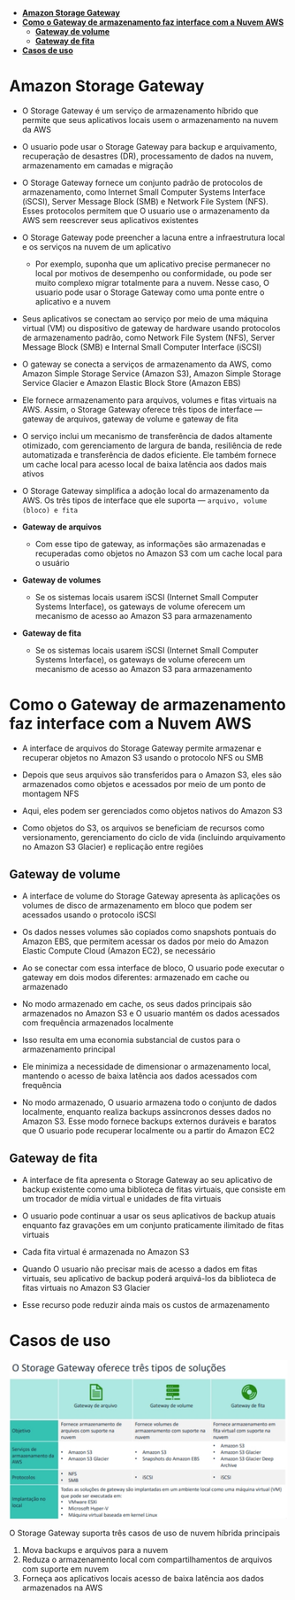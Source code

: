 - [**Amazon Storage Gateway**](#amazon-storage-gateway)
- [**Como o Gateway de armazenamento faz interface com a Nuvem AWS**](#como-o-gateway-de-armazenamento-faz-interface-com-a-nuvem-aws)
  - [**Gateway de volume**](#gateway-de-volume)
  - [**Gateway de fita**](#gateway-de-fita)
- [**Casos de uso**](#casos-de-uso)

# **Amazon Storage Gateway**

- O Storage Gateway é um serviço de armazenamento híbrido que permite que seus aplicativos locais usem o armazenamento na nuvem da AWS

- O usuario pode usar o Storage Gateway para backup e arquivamento, recuperação de desastres (DR), processamento de dados na nuvem, armazenamento em camadas e migração

- O Storage Gateway fornece um conjunto padrão de protocolos de armazenamento, como Internet Small Computer Systems Interface (iSCSI), Server Message Block (SMB) e Network File System (NFS). Esses protocolos permitem que O usuario use o armazenamento da AWS sem reescrever seus aplicativos existentes

- O Storage Gateway pode preencher a lacuna entre a infraestrutura local e os serviços na nuvem de um aplicativo

  - Por exemplo, suponha que um aplicativo precise permanecer no local por motivos de desempenho ou conformidade, ou pode ser muito complexo migrar totalmente para a nuvem. Nesse caso, O usuario pode usar o Storage Gateway como uma ponte entre o aplicativo e a nuvem

- Seus aplicativos se conectam ao serviço por meio de uma máquina virtual (VM) ou dispositivo de gateway de hardware usando protocolos de armazenamento padrão, como Network File System (NFS), Server Message Block (SMB) e Internal Small Computer Interface (iSCSI)

- O gateway se conecta a serviços de armazenamento da AWS, como Amazon Simple Storage Service (Amazon S3), Amazon Simple Storage Service Glacier e Amazon Elastic Block Store (Amazon EBS)

- Ele fornece armazenamento para arquivos, volumes e fitas virtuais na AWS. Assim, o Storage Gateway oferece três tipos de interface — gateway de arquivos, gateway de volume e gateway de fita

- O serviço inclui um mecanismo de transferência de dados altamente otimizado, com gerenciamento de largura de banda, resiliência de rede automatizada e transferência de dados eficiente. Ele também fornece um cache local para acesso local de baixa latência aos dados mais ativos

- O Storage Gateway simplifica a adoção local do armazenamento da AWS. Os três tipos de interface que ele suporta — `arquivo, volume (bloco) e fita`

- **Gateway de arquivos**

  - Com esse tipo de gateway, as informações são armazenadas e recuperadas como objetos no Amazon S3 com um cache local para o usuário

- **Gateway de volumes**

  - Se os sistemas locais usarem iSCSI (Internet Small Computer Systems Interface), os gateways de volume oferecem um mecanismo de acesso ao Amazon S3 para armazenamento

- **Gateway de fita**
  - Se os sistemas locais usarem iSCSI (Internet Small Computer Systems Interface), os gateways de volume oferecem um mecanismo de acesso ao Amazon S3 para armazenamento

# **Como o Gateway de armazenamento faz interface com a Nuvem AWS**

- A interface de arquivos do Storage Gateway permite armazenar e recuperar objetos no Amazon S3 usando o protocolo NFS ou SMB

- Depois que seus arquivos são transferidos para o Amazon S3, eles são armazenados como objetos e acessados por meio de um ponto de montagem NFS

- Aqui, eles podem ser gerenciados como objetos nativos do Amazon S3

- Como objetos do S3, os arquivos se beneficiam de recursos como versionamento, gerenciamento do ciclo de vida (incluindo arquivamento no Amazon S3 Glacier) e replicação entre regiões

## **Gateway de volume**

- A interface de volume do Storage Gateway apresenta às aplicações os volumes de disco de armazenamento em bloco que podem ser acessados usando o protocolo iSCSI

- Os dados nesses volumes são copiados como snapshots pontuais do Amazon EBS, que permitem acessar os dados por meio do Amazon Elastic Compute Cloud (Amazon EC2), se necessário

- Ao se conectar com essa interface de bloco, O usuario pode executar o gateway em dois modos diferentes: armazenado em cache ou armazenado

- No modo armazenado em cache, os seus dados principais são armazenados no Amazon S3 e O usuario mantém os dados acessados com frequência armazenados localmente

- Isso resulta em uma economia substancial de custos para o armazenamento principal

- Ele minimiza a necessidade de dimensionar o armazenamento local, mantendo o acesso de baixa latência aos dados acessados com frequência

- No modo armazenado, O usuario armazena todo o conjunto de dados localmente, enquanto realiza backups assíncronos desses dados no Amazon S3. Esse modo fornece backups externos duráveis e baratos que O usuario pode recuperar localmente ou a partir do Amazon EC2

## **Gateway de fita**

- A interface de fita apresenta o Storage Gateway ao seu aplicativo de backup existente como uma biblioteca de fitas virtuais, que consiste em um trocador de mídia virtual e unidades de fita virtuais

- O usuario pode continuar a usar os seus aplicativos de backup atuais enquanto faz gravações em um conjunto praticamente ilimitado de fitas virtuais

- Cada fita virtual é armazenada no Amazon S3

- Quando O usuario não precisar mais de acesso a dados em fitas virtuais, seu aplicativo de backup poderá arquivá-los da biblioteca de fitas virtuais no Amazon S3 Glacier

- Esse recurso pode reduzir ainda mais os custos de armazenamento

# **Casos de uso**

![Solucoes](../Arquivos/Casos%20de%20uso%20Storage%20Gateway.png)

O Storage Gateway suporta três casos de uso de nuvem híbrida principais

1. Mova backups e arquivos para a nuvem
2. Reduza o armazenamento local com compartilhamentos de arquivos com suporte em nuvem
3. Forneça aos aplicativos locais acesso de baixa latência aos dados armazenados na AWS
